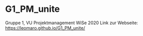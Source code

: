 # G1_PM_unite

Gruppe 1, VU Projektmanagement WiSe 2020 Link zur Webseite: https://leomaro.github.io/G1_PM_unite/

